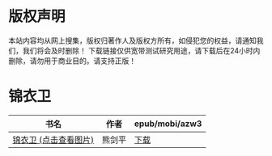 # 版权声明

本站内容均从网上搜集，版权归著作人及版权方所有，如侵犯您的权益，请通知我们，我们将会及时删除！ 下载链接仅供宽带测试研究用途，请下载后在24小时内删除，请勿用于商业目的。请支持正版！

# 锦衣卫

| 书名 | 作者 | epub/mobi/azw3 |
| --- | --- | --- |
| [锦衣卫 (点击查看图片)](https://www.dushupai.com/attachment/2024/06/05/f053c7cfd829ec90.jpg) | 熊剑平 | [下载](https://url89.ctfile.com/f/31084289-1357025716-291f4b?p=8866) |
